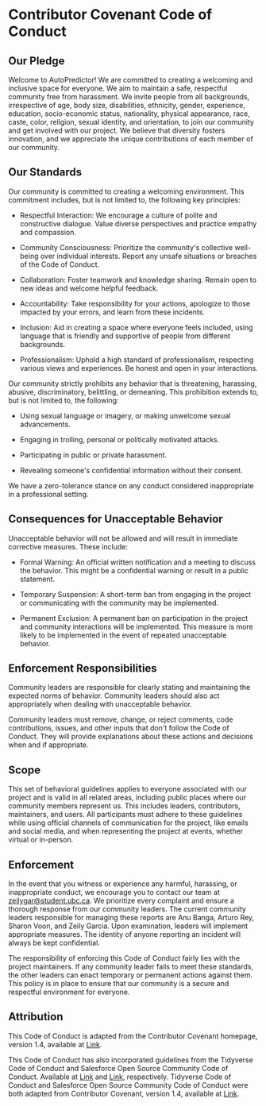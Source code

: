 # Contributor Covenant Code of Conduct

## Our Pledge

Welcome to AutoPredictor! We are committed to creating a welcoming and inclusive space for everyone. We aim to maintain a safe, respectful community free from harassment. We invite people from all backgrounds, irrespective of age, body size, disabilities, ethnicity, gender, experience, education, socio-economic status, nationality, physical appearance, race, caste, color, religion, sexual identity, and orientation, to join our community and get involved with our project. We believe that diversity fosters innovation, and we appreciate the unique contributions of each member of our community.

## Our Standards

Our community is committed to creating a welcoming environment. This commitment includes, but is not limited to, the following key principles:

-   Respectful Interaction: We encourage a culture of polite and constructive dialogue. Value diverse perspectives and practice empathy and compassion.

-   Community Consciousness: Prioritize the community's collective well-being over individual interests. Report any unsafe situations or breaches of the Code of Conduct.

-   Collaboration: Foster teamwork and knowledge sharing. Remain open to new ideas and welcome helpful feedback.

-   Accountability: Take responsibility for your actions, apologize to those impacted by your errors, and learn from these incidents.

-   Inclusion: Aid in creating a space where everyone feels included, using language that is friendly and supportive of people from different backgrounds.

-   Professionalism: Uphold a high standard of professionalism, respecting various views and experiences. Be honest and open in your interactions.

Our community strictly prohibits any behavior that is threatening, harassing, abusive, discriminatory, belittling, or demeaning. This prohibition extends to, but is not limited to, the following:

-   Using sexual language or imagery, or making unwelcome sexual advancements.

-   Engaging in trolling, personal or politically motivated attacks.

-   Participating in public or private harassment.

-   Revealing someone's confidential information without their consent.

We have a zero-tolerance stance on any conduct considered inappropriate in a professional setting.

## Consequences for Unacceptable Behavior

Unacceptable behavior will not be allowed and will result in immediate corrective measures. These include:

-   Formal Warning: An official written notification and a meeting to discuss the behavior. This might be a confidential warning or result in a public statement.

-   Temporary Suspension: A short-term ban from engaging in the project or communicating with the community may be implemented.

-   Permanent Exclusion: A permanent ban on participation in the project and community interactions will be implemented. This measure is more likely to be implemented in the event of repeated unacceptable behavior.

## Enforcement Responsibilities

Community leaders are responsible for clearly stating and maintaining the expected norms of behavior. Community leaders should also act appropriately when dealing with unacceptable behavior.

Community leaders must remove, change, or reject comments, code contributions, issues, and other inputs that don't follow the Code of Conduct. They will provide explanations about these actions and decisions when and if appropriate.

## Scope

This set of behavioral guidelines applies to everyone associated with our project and is valid in all related areas, including public places where our community members represent us. This includes leaders, contributors, maintainers, and users. All participants must adhere to these guidelines while using official channels of communication for the project, like emails and social media, and when representing the project at events, whether virtual or in-person.

## Enforcement

In the event that you witness or experience any harmful, harassing, or inappropriate conduct, we encourage you to contact our team at [zeilygar\@student.ubc.ca](mailto:zeilygar@student.ubc.ca). We prioritize every complaint and ensure a thorough response from our community leaders. The current community leaders responsible for managing these reports are Anu Banga, Arturo Rey, Sharon Voon, and Zeily Garcia. Upon examination, leaders will implement appropriate measures. The identity of anyone reporting an incident will always be kept confidential.

The responsibility of enforcing this Code of Conduct fairly lies with the project maintainers. If any community leader fails to meet these standards, the other leaders can enact temporary or permanent actions against them. This policy is in place to ensure that our community is a secure and respectful environment for everyone.

## Attribution

This Code of Conduct is adapted from the Contributor Covenant homepage, version 1.4, available at [Link](https://www.contributor-covenant.org/version/1/4/code-of-conduct/).

This Code of Conduct has also incorporated guidelines from the Tidyverse Code of Conduct and Salesforce Open Source Community Code of Conduct. Available at [Link](https://github.com/tidyverse/tidyverse/blob/HEAD/.github/CODE_OF_CONDUCT.md) and [Link](https://github.com/salesforce/creativity_eval/blob/main/CODE_OF_CONDUCT.md), respectively. Tidyverse Code of Conduct and Salesforce Open Source Community Code of Conduct were both adapted from Contributor Covenant, version 1.4, available at [Link](https://www.contributor-covenant.org/version/1/4/code-of-conduct/).
